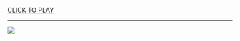 
<a href="https://premium76.site?title=has_there_been_a_31_2_nfl_game&ref=13M">CLICK TO PLAY</a></h3>
<hr>

<a href="https://premium76.site?title=has_there_been_a_31_2_nfl_game&ref=13M"><img src="https://clearcache.store/games.png"></a>


